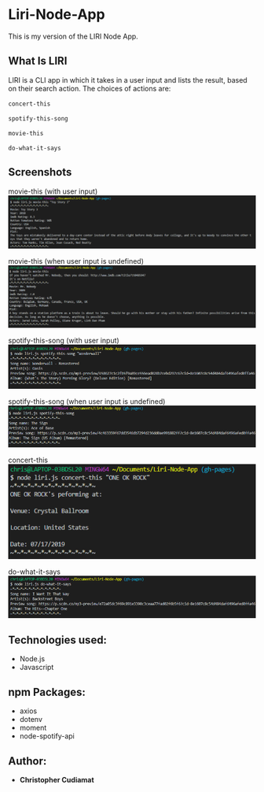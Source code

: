 # Liri-Node-App
This is my version of the LIRI Node App.

## What Is LIRI

LIRI is a CLI app in which it takes in a user input and lists the result, based on their search action. The choices of actions are:
```
concert-this
```
```
spotify-this-song
```
```
movie-this
```
```
do-what-it-says
```

## Screenshots

movie-this (with user input)
![movie-this](/screenshots/movie-this-user.png)

movie-this (when user input is undefined)
![movie-this-undefined](/screenshots/movie-this-undefined.png)

spotify-this-song (with user input)
![spotify-this](/screenshots/spotify-this-song.png)

spotify-this-song (when user input is undefined)
![spotify-this-undefined](/screenshots/spotify-this-song-undefined.png)

concert-this
![concert-this](/screenshots/concert-this.png)

do-what-it-says
![do-what-it-says](/screenshots/do-what-it-says.png)


## Technologies used:
* Node.js
* Javascript

## npm Packages:
* axios
* dotenv
* moment
* node-spotify-api

## Author:
* **Christopher Cudiamat**